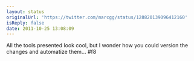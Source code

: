 ```yaml
---
layout: status
originalUrl: 'https://twitter.com/marcgg/status/128820139096412160'
isReply: false
date: 2011-10-25 13:08:09
---
```


All the tools presented look cool, but I wonder how you could version the changes and automatize them... #f8
